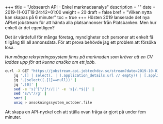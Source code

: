 +++
title = "Jobsearch API - Enkel marknadsanalys"
description = ""
date = 2019-11-03T19:24:42+01:00
weight = 20
draft = false
bref = "Vilken nytta kan skapas på 6 minuter"
toc = true
+++
Hösten 2019 lanserade det nya API:et jobstream för att hämta alla platsannonser från Platsbanken. Men hur enkelt är det egentligen?

Det är värdefull för många företag, myndigheter och personer att enkelt få tillgång till all annonsdata. För att prova behövde jag ett problem att försöka lösa.

_Hur många rekryteringssystem finns på marknaden som kräver att en CV laddas upp för att kunna ansöka om ett jobb._

```bash
curl -X GET "https://jobstream.api.jobtechdev.se/stream?date=2019-10-01" -H "accept: application/json" -H "api-key: {GET_YOUR_KEY:https://apirequest.jobtechdev.se/}" |
    jq '.[] | select(. | (.application_details.url // empty)) | [.application_details.url,.employer.url]' |
    jq '.|select((.[1]==null))' |
    jq '.[0]' |
    sed -e 's|^[^/]*//||' -e 's|/.*$||' |
    sed 's/\"//g' |
    sort |
    uniq > ansokningssystem_october.file
```

Att skapa en API-nyckel och att ställa ovan fråga är gjort på under fem minuter.
